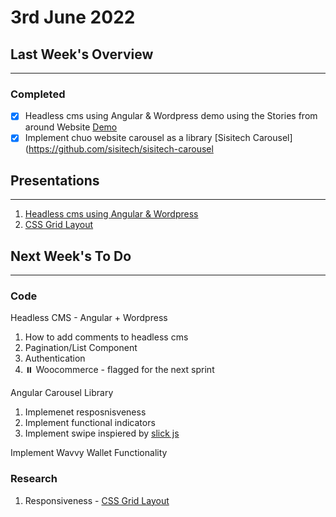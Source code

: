 # 3rd June 2022

## Last Week's Overview
---
### **Completed**

- [x] Headless cms using Angular & Wordpress demo using the Stories from around Website [Demo](https://github.com/sisitech/headless-sfa)
- [x] Implement chuo website carousel as a library [Sisitech Carousel](https://github.com/sisitech/sisitech-carousel

## Presentations
---

1. [Headless cms using Angular & Wordpress](../../Notes/Mel/headless_cms.md)
2. [CSS Grid Layout](https://developer.mozilla.org/en-US/docs/Web/CSS/CSS_Grid_Layout/Realizing_common_layouts_using_CSS_Grid_Layout)


## Next Week's To Do
---
### **Code**

Headless CMS - Angular + Wordpress

1. How to add comments to headless cms
2. Pagination/List Component
3. Authentication
4. ⏸️ Woocommerce - flagged for the next sprint  
  
Angular Carousel Library

1. Implemenet resposnisveness
2. Implement functional indicators
3. Implement swipe inspiered by [slick js](https://kenwheeler.github.io/slick/)

Implement Wavvy Wallet Functionality

### **Research**

1. Responsiveness - [CSS Grid Layout](https://developer.mozilla.org/en-US/docs/Web/CSS/CSS_Grid_Layout/Realizing_common_layouts_using_CSS_Grid_Layout)

